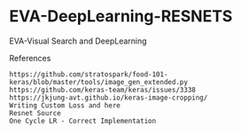 # EVA-DeepLearning-RESNETS 
EVA-Visual Search and DeepLearning


References

    https://github.com/stratospark/food-101-keras/blob/master/tools/image_gen_extended.py
    https://github.com/keras-team/keras/issues/3338
    https://jkjung-avt.github.io/keras-image-cropping/
    Writing Custom Loss and here
    Resnet Source
    One Cycle LR - Correct Implementation
